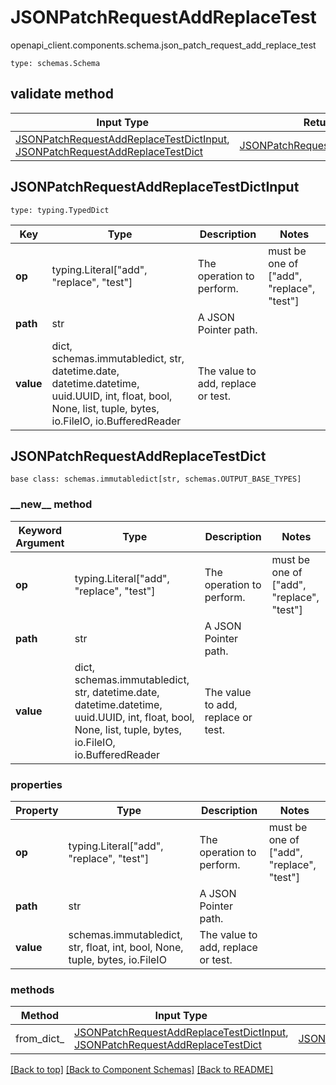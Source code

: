 # JSONPatchRequestAddReplaceTest
openapi_client.components.schema.json_patch_request_add_replace_test
```
type: schemas.Schema
```

## validate method
Input Type | Return Type | Notes
------------ | ------------- | -------------
[JSONPatchRequestAddReplaceTestDictInput](#jsonpatchrequestaddreplacetestdictinput), [JSONPatchRequestAddReplaceTestDict](#jsonpatchrequestaddreplacetestdict) | [JSONPatchRequestAddReplaceTestDict](#jsonpatchrequestaddreplacetestdict) |

## JSONPatchRequestAddReplaceTestDictInput
```
type: typing.TypedDict
```
Key | Type |  Description | Notes
------------ | ------------- | ------------- | -------------
**op** | typing.Literal["add", "replace", "test"] | The operation to perform. | must be one of ["add", "replace", "test"]
**path** | str | A JSON Pointer path. |
**value** | dict, schemas.immutabledict, str, datetime.date, datetime.datetime, uuid.UUID, int, float, bool, None, list, tuple, bytes, io.FileIO, io.BufferedReader | The value to add, replace or test. |

## JSONPatchRequestAddReplaceTestDict
```
base class: schemas.immutabledict[str, schemas.OUTPUT_BASE_TYPES]

```
### &lowbar;&lowbar;new&lowbar;&lowbar; method
Keyword Argument | Type | Description | Notes
---------------- | ---- | ----------- | -----
**op** | typing.Literal["add", "replace", "test"] | The operation to perform. | must be one of ["add", "replace", "test"]
**path** | str | A JSON Pointer path. |
**value** | dict, schemas.immutabledict, str, datetime.date, datetime.datetime, uuid.UUID, int, float, bool, None, list, tuple, bytes, io.FileIO, io.BufferedReader | The value to add, replace or test. |

### properties
Property | Type | Description | Notes
-------- | ---- | ----------- | -----
**op** | typing.Literal["add", "replace", "test"] | The operation to perform. | must be one of ["add", "replace", "test"]
**path** | str | A JSON Pointer path. |
**value** | schemas.immutabledict, str, float, int, bool, None, tuple, bytes, io.FileIO | The value to add, replace or test. |

### methods
Method | Input Type | Return Type | Notes
------ | ---------- | ----------- | ------
from_dict_ | [JSONPatchRequestAddReplaceTestDictInput](#jsonpatchrequestaddreplacetestdictinput), [JSONPatchRequestAddReplaceTestDict](#jsonpatchrequestaddreplacetestdict) | [JSONPatchRequestAddReplaceTestDict](#jsonpatchrequestaddreplacetestdict) | a constructor

[[Back to top]](#top) [[Back to Component Schemas]](../../../README.md#Component-Schemas) [[Back to README]](../../../README.md)
